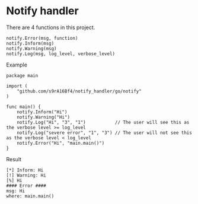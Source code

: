 # Notify handler
There are 4 functions in this project.

`notify.Error(msg, function)`<br/>
`notify.Inform(msg)`<br/>
`notify.Warning(msg)`<br/>
`notify.Log(msg, log_level, verbose_level)`<br/>


Example
```
package main

import (
	"github.com/s9rA16Bf4/notify_handler/go/notify"
)

func main() {
	notify.Inform("Hi")
	notify.Warning("Hi")
	notify.Log("Hi", "3", "1")           // The user will see this as the verbose level >= log_level
	notify.Log("severe error", "1", "3") // The user will not see this as the verbose level < log_level
	notify.Error("Hi", "main.main()")
}

```

Result
```
[*] Inform: Hi
[!] Warning: Hi
[%] Hi
#### Error ####
msg: Hi
where: main.main()
```
